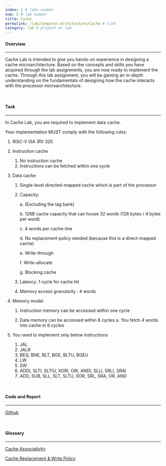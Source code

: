 ```yaml
---
index: 1 # labs number
num: 5 # lab number
title: Cache
permalink: /lab/Computer-Architecture/Cache # link
category: lab # project or lab
---
```


#### **Overview**

---

Cache Lab is intended to give you hands-on experience in designing a cache microarchitecture. Based on the concepts and skills you have acquired through the lab assignments, you are now ready to implement the cache. Through this lab assignment, you will be gaining an in-depth understanding on the fundamentals of designing how the cache interacts with the processor microarchitecture.

<br>

#### **Task**

---

In Cache Lab, you are required to implement data cache.

Your implementation MUST comply with the following rules:

1. RISC-V ISA (RV 32I)

2. Instruction cache

   1. No instruction cache
   2. Instructions can be fetched within one cycle

3. Data cache

   1. Single-level directed-mapped cache which is part of the processor

   2. Capacity:

      a. (Excluding the tag bank)

      b. 128B cache capacity that can house 32 words (128 bytes / 4 bytes per word)

      c. 4 words per cache-line

      d. No replacement policy needed (because this is a direct-mapped cache)

      e. Write-through

      f. Write-allocate

      g. Blocking cache

   3. Latency: 1 cycle for cache hit

   4. Memory access granularity : 4 words

4. Memory model

   1. Instruction memory can be accessed within one cycle

   2. Data memory can be accessed within 6 cycles
      a. You fetch 4 words into cache in 6 cycles

5. You need to implement only below instructions

   1. JAL
   2. JALR
   3. BEQ, BNE, BLT, BGE, BLTU, BGEU
   4. LW
   5. SW
   6. ADDI, SLTI, SLTIU, XORI, ORI, ANDI, SLLI, SRLI, SRAI
   7. ADD, SUB, SLL, SLT, SLTU, XOR, SRL, SRA, OR, AND

<br>

#### **Code and Report**

---

[Github](https://github.com/Heejinee3/Computer-Architecture/tree/master/Cache)

<br>

#### **Glossary**

---

[Cache Associativity](https://velog.io/@chunjakim/Cache-Associativity)

[Cache Replacement & Write Policy](https://velog.io/@chunjakim/Cache-Replacement-Write-Policy)
